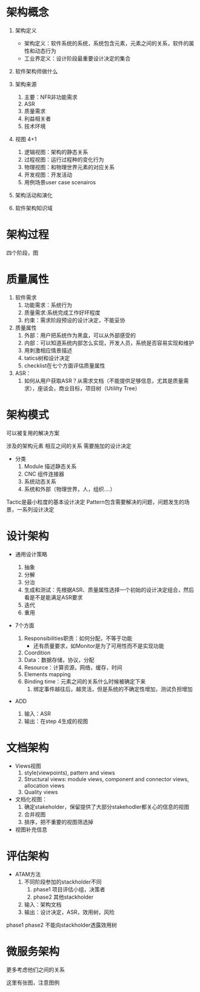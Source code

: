 


# 架构概念

1. 架构定义
	- 架构定义：软件系统的系统，系统包含元素，元素之间的关系，软件的属性和动态行为
	- 工业界定义：设计阶段最重要设计决定的集合

1. 软件架构师做什么
2. 架构来源
	1. 主要：NFR非功能需求
	2. ASR
	3. 质量需求
	4. 利益相关者
	5. 技术环境
3. 视图 4+1
	1. 逻辑视图：架构的静态关系
	2. 过程视图：运行过程种的变化行为
	3. 物理视图：和物理世界元素的对应关系
	4. 开发视图：开发活动
	5. 用例场景user case scenairos
4. 架构活动和演化
5. 软件架构知识域


# 架构过程

四个阶段，图

# 质量属性

1. 软件需求
	1. 功能需求：系统行为
	2. 质量需求:系统完成工作好坏程度
	3. 约束：需求阶段预设的设计决定，不能妥协
2. 质量属性
	1. 外部：用户把系统作为黑盒，可以从外部感受的
	2. 内部：可以知道系统内部怎么实现，开发人员，系统是否容易实现和维护
	3. 用刺激相应情景描述
	4. tatics树和设计决定
	5. checklist在七个方面评估质量属性
3. ASR：
	1. 如何从用户获取ASR？从需求文档（不能提供足够信息，尤其是质量需求），座谈会，商业目标，项目树（Utililty Tree）


# 架构模式


可以被复用的解决方案

涉及的架构元素
相互之间的关系
需要施加的设计决定


- 分类
	1. Module 描述静态关系
	2. CNC 组件连接器
	3.  系统动态关系
	4. 系统和外部（物理世界，人，组织....）


Tactic是最小粒度的基本设计决定
Pattern包含需要解决的问题，问题发生的场景，一系列设计决定


# 设计架构


- 通用设计策略
	1. 抽象
	2. 分解
	3. 分治
	4. 生成和测试：先根据ASR、质量属性选择一个初始的设计决定组合，然后看是不是能满足ASR要求
	5. 迭代
	6. 重用
- 7个方面
	1. Responsibilities职责：如何分配，不等于功能
		- 还有质量要求，如Monitor是为了可用性而不是实现功能
	2. Coordition
	3. Data：数据存储，协议，分配
	4. Resource：计算资源，网络，缓存，时间
	5. Elements mapping
	6. Binding time：元素之间的关系什么时候被确定下来
		1. 绑定事件越往后，越灵活，但是系统的不确定性增加，测试负担增加


- ADD
	1. 输入：ASR
	2. 输出：在step 4生成的视图

# 文档架构


- Views视图
	1. style(viewpoints), pattern and views
	2. Structural views: module views, component and connector views, allocation views
	3. Quality views
- 文档化视图：
	1. 确定stakeholder，保留提供了大部分stakehodler都关心的信息的视图
	2. 合并视图
	3. 排序，把不重要的视图筛选掉
- 视图补充信息


# 评估架构

- ATAM方法
	1. 不同阶段参加的stackholder不同
		1. phase1 项目评估小组，决策者
		2. phase2 其他stackholder
	2. 输入：架构文档
	3. 输出：设计决定，ASR，效用树，风险

phase1 
phase2 不能向stackholder透露效用树


# 微服务架构

更多考虑他们之间的关系

这里有张图，注意图例
